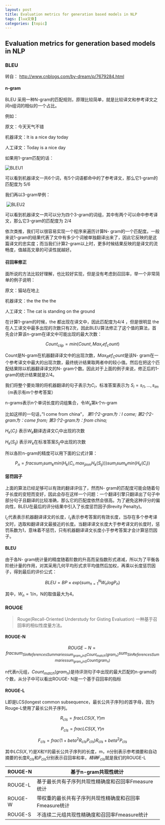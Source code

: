 ```yaml
---
layout: post
title: Evaluation metrics for generation based models in NLP 
tags: [lua文章]
categories: [topic]
---
```

## Evaluation metrics for generation based models in NLP

### BLEU

转自： <http://www.cnblogs.com/by-dream/p/7679284.html>

#### n-gram

BLEU 采用一种N-gram的匹配规则，原理比较简单，就是比较译文和参考译文之间n组词的相似的一个占比。

例如：

原文：今天天气不错

机器译文：It is a nice day today

人工译文：Today is a nice day

如果用1-gram匹配的话：

![BLEU1](https://img.dazhuanlan.com/2019/11/27/5dde01ad1ab7c.png)

可以看到机器译文一共6个词，有5个词语都命中的了参考译文，那么它1-gram的匹配度为 5/6

我们再以3-gram举例：

​ ![BLEU2](https://img.dazhuanlan.com/2019/11/27/5dde01ada9fe1.png)

可以看到机器译文一共可以分为四个3-gram的词组，其中有两个可以命中参考译文，那么它3-gram的匹配度为 2/4

依次类推，我们可以很容易实现一个程序来遍历计算N-
gram的一个匹配度。一般来说1-gram的结果代表了文中有多少个词被单独翻译出来了，因此它反映的是这篇译文的忠实度；而当我们计算2-gram以上时，更多时候结果反映的是译文的流畅度，值越高文章的可读性就越好。

#### 召回率修正

面所说的方法比较好理解，也比较好实现，但是没有考虑到召回率，举一个非常简单的例子说明：

原文：猫站在地上

机器译文：the the the the

人工译文：The cat is standing on the ground

在计算1-gram的时候，the 都出现在译文中，因此匹配度为4/4 ，但是很明显 the
在人工译文中最多出现的次数只有2次，因此BLEU算法修正了这个值的算法，首先会计算该n-gram在译文中可能出现的最大次数：

$$Count_{clip}=min(Count, Max_ref_count)$$

Count是N-gram在机器翻译译文中的出现次数，$Max_Ref_Count$是该N-
gram在一个参考译文中最大的出现次数，最终统计结果取两者中的较小值。然后在把这个匹配结果除以机器翻译译文的N-
gram个数。因此对于上面的例子来说，修正后的1-gram的统计结果就是2/4。

我们将整个要处理的将机器翻译的句子表示为$C_{i}$，标准答案表示为 $S_{i}=s_{i1},…,s_{im}$（m表示有m个参考答案）

n-grams表示n个单词长度的词组集合，令$W_{k}$第k个n-gram

比如这样的一句话，”I come from china”， _第1个2-gram为：I come; 第2个2-gram为：come from;
第3个2-gram为：from china;_

$H_{k}(C_{i})$ 表示$W_{k}$翻译选译文$C_{i}$中出现的次数

$H_{k}(S_{ij})$ 表示$W_{k}$在标准答案$S_{ij}$中出现的次数

所以各阶n-gram的精度可以用下面的公式计算：

$$P_{n} = frac{sum_{i}sum_{k}min(H_{k}(C_{i}, max_{jin
m}H_{k}(S_{ij})))}{sum_{i}sum_{k}min(H_{k}(C_{i}))}$$

#### 惩罚因子

上面的算法已经足够可以有效的翻译评估了，然而N-
gram的匹配度可能会随着句子长度的变短而变好，因此会存在这样一个问题：一个翻译引擎只翻译出了句子中部分句子且翻译的比较准确，那么它的匹配度依然会很高。为了避免这种评分的偏向性，BLEU在最后的评分结果中引入了长度惩罚因子(Brevity
Penalty)。

$l_{c}$代表表示机器翻译译文的长度，$l_{s}$表示参考答案的有效长度，当存在多个参考译文时，选取和翻译译文最接近的长度。当翻译译文长度大于参考译文的长度时，惩罚系数为1，意味着不惩罚，只有机器翻译译文长度小于参考答案才会计算惩罚因子。

#### BLEU

由于各N-
gram统计量的精度随着阶数的升高而呈指数形式递减，所以为了平衡各阶统计量的作用，对其采用几何平均形式求平均值然后加权，再乘以长度惩罚因子，得到最后的评价公式：

$$BLEU = BP× exp(sum_{n=1}^{N}W_{n}logP_{n})$$

其中，$W_{n}=1/n$，N的取值最大为4。

### ROUGE

> Rouge(Recall-Oriented Understudy for Gisting Evaluation) 一种基于召回率的相似性度量方法。

#### ROUGE-N

$$ROUGE-N = frac{sum_{Sin{ReferencesSummaries}sum_{gram_{n}in
S}Count_{match}(gram_{n})}}{sum_{Sin{ReferencesSummaries}sum_{gram_{n}in
S}Count(gram_{n})}}$$

n代表n元组，$Count_{match}(gram_{n})$是待评测句子中出现的最大匹配的n-grams的个数，从分子中可以看出ROUGE-
N是一个基于召回率的指标

#### ROUGE-L

L即是LCS(longest common subsequence，最长公共子序列)的首字母，因为Rouge-L使用了最长公共子序列。

$$R_{cls} = frac{LCS(X,Y)}{m}$$

$$P_{cls}=frac{LCS(X,Y)}{n}$$

$$F_{cls}=frac{(1+beta^{2}R_{cls}P_{cls})}{R_{cls}+beta^{2}P_{cls}}$$

其中$LCS(X,
Y)$是X和Y的最长公共子序列的长度，m，n分别表示参考摘要和自动摘要的长度$R_{cls}$和$P_{cls}$分别表示召回率和率，$精确F_{cls}$就是我们的ROUGE-L

ROUGE-N | 基于n-gram共现性统计  
---|---  
ROUGE-L | 基于最长共有子序列共现性精确度和召回率Fmeasure统计  
ROUGE-W | 带权重的最长共有子序列共现性精确度和召回率Fmeasure统计  
ROUGE-S | 不连续二元组共现性精确度和召回率Fmeasure统计